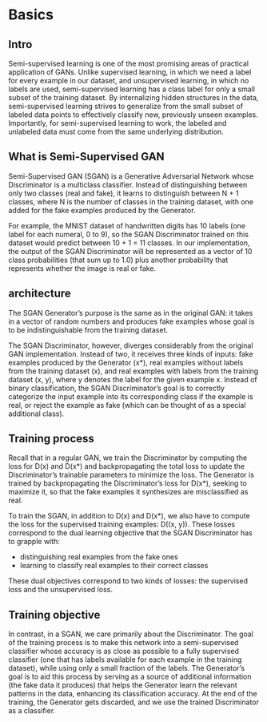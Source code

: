 # Basics

## Intro
Semi-supervised learning is one of the most promising areas of practical application of GANs. Unlike supervised learning, in which we need a label for every example in our dataset, and unsupervised learning, in which no labels are used, semi-supervised learning has a class label for only a small subset of the training dataset. By internalizing hidden structures in the data, semi-supervised learning strives to generalize from the small subset of labeled data points to effectively classify new, previously unseen examples. Importantly, for semi-supervised learning to work, the labeled and unlabeled data must come from the same underlying distribution.

## What is Semi-Supervised GAN
Semi-Supervised GAN (SGAN) is a Generative Adversarial Network whose Discriminator is a multiclass classifier. Instead of distinguishing between only two classes (real and fake), it learns to distinguish between N + 1 classes, where N is the number of classes in the training dataset, with one added for the fake examples produced by the Generator.

For example, the MNIST dataset of handwritten digits has 10 labels (one label for each numeral, 0 to 9), so the SGAN Discriminator trained on this dataset would predict between 10 + 1 = 11 classes. In our implementation, the output of the SGAN Discriminator will be represented as a vector of 10 class probabilities (that sum up to 1.0) plus another probability that represents whether the image is real or fake.

## architecture
The SGAN Generator’s purpose is the same as in the original GAN: it takes in a vector of random numbers and produces fake examples whose goal is to be indistinguishable from the training dataset.

The SGAN Discriminator, however, diverges considerably from the original GAN implementation. Instead of two, it receives three kinds of inputs: fake examples produced by the Generator (x*), real examples without labels from the training dataset (x), and real examples with labels from the training dataset (x, y), where y denotes the label for the given example x. Instead of binary classification, the SGAN Discriminator’s goal is to correctly categorize the input example into its corresponding class if the example is real, or reject the example as fake (which can be thought of as a special additional class).

## Training process
Recall that in a regular GAN, we train the Discriminator by computing the loss for D(x) and D(x*) and backpropagating the total loss to update the Discriminator’s trainable parameters to minimize the loss. The Generator is trained by backpropagating the Discriminator’s loss for D(x*), seeking to maximize it, so that the fake examples it synthesizes are misclassified as real.

To train the SGAN, in addition to D(x) and D(x*), we also have to compute the loss for the supervised training examples: D((x, y)). These losses correspond to the dual learning objective that the SGAN Discriminator has to grapple with:
- distinguishing real examples from the fake ones
- learning to classify real examples to their correct classes

These dual objectives correspond to two kinds of losses: the supervised loss and the unsupervised loss.

## Training objective
In contrast, in a SGAN, we care primarily about the Discriminator. The goal of the training process is to make this network into a semi-supervised classifier whose accuracy is as close as possible to a fully supervised classifier (one that has labels available for each example in the training dataset), while using only a small fraction of the labels. The Generator’s goal is to aid this process by serving as a source of additional information (the fake data it produces) that helps the Generator learn the relevant patterns in the data, enhancing its classification accuracy. At the end of the training, the Generator gets discarded, and we use the trained Discriminator as a classifier.
